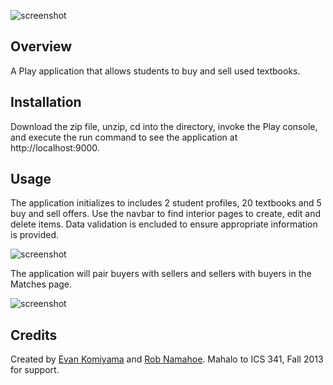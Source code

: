 ![screenshot](https://raw.github.com/robnamahoe/textbookmania/master/doc/textbookmania.jpg)

Overview
--------
A Play application that allows students to buy and sell used textbooks.

Installation
------------
Download the zip file, unzip, cd into the directory, invoke the Play console, and execute the run command to see the
application at http://localhost:9000.

Usage
-----
The application initializes to includes 2 student profiles, 20 textbooks and 5 buy and sell offers. Use the navbar 
to find interior pages to create, edit and delete items. Data validation is encluded to ensure appropriate 
information is provided. 

![screenshot](https://raw.github.com/robnamahoe/textbookmania/master/doc/studentlist.jpg)

The application will pair buyers with sellers and sellers with buyers in the Matches page.

![screenshot](https://raw.github.com/robnamahoe/textbookmania/master/doc/matches.jpg)

Credits
-------
Created by [Evan Komiyama](https://github.com/ekomiyama) and [Rob Namahoe](https://github.com/RobNamahoe).
Mahalo to ICS 341, Fall 2013 for support.
